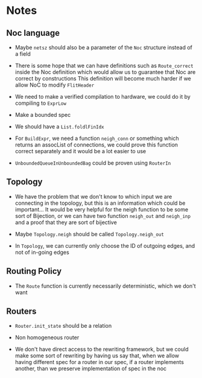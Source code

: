 # Notes

## Noc language

- Maybe `netsz` should also be a parameter of the `Noc` structure instead of a
  field

- There is some hope that we can have definitions such as `Route_correct` inside
  the Noc definition which would allow us to guarantee that Noc are correct by
  constructions
  This definition will become much harder if we allow NoC to modify `FlitHeader`

- We need to make a verified compilation to hardware, we could do it by
  compiling to `ExprLow`

- Make a bounded spec

- We should have a `List.foldlFinIdx`

- For `BuildExpr`, we need a function `neigh_conn` or something which returns an
  assocList of connections, we could prove this function correct separately and
  it would be a lot easier to use

- `UnboundedQueueInUnboundedBag` could be proven using `RouterIn`

## Topology

- We have the problem that we don't know to which input we are connecting in the
  topology, but this is an information which could be important...
  It would be very helpful for the neigh function to be some sort of
  Bijection, or we can have two function `neigh_out` and `neigh_inp` and a proof
  that they are sort of bijective

- Maybe `Topology.neigh` should be called `Topology.neigh_out`

- In `Topology`, we can currently only choose the ID of outgoing edges, and not
  of in-going edges

## Routing Policy

- The `Route` function is currently necessarily deterministic, which we don't
  want

## Routers

- `Router.init_state` should be a relation

- Non homogeneous router

- We don't have direct access to the rewriting framework, but we could make some
  sort of rewriting by having us say that, when we allow having different spec
  for a router in our spec, if a router implements another, than we preserve
  implementation of spec in the noc
